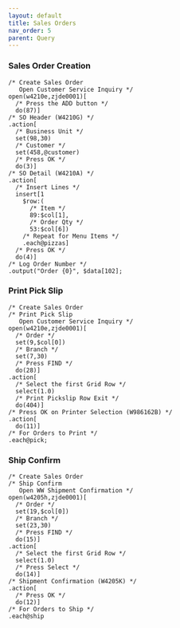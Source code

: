 ```yaml
---
layout: default
title: Sales Orders
nav_order: 5
parent: Query
---
```


<link href="../assets/prism-dark.min.css" rel="stylesheet" />
<link href="../assets/style.css" rel="stylesheet">
<script src="../assets/prism-core.min.js"></script>
<script src="../assets/prism-csl.js"></script>

### Sales Order Creation

<div class="codeblock">
<pre><code class="language-csl">/* Create Sales Order
   Open Customer Service Inquiry */
open(w4210e,zjde0001)[
  /* Press the ADD button */
  do(87)]
/* SO Header (W4210G) */
.action[
  /* Business Unit */
  set(98,30)
  /* Customer */
  set(458,@customer)
  /* Press OK */
  do(3)]
/* SO Detail (W4210A) */
.action[
  /* Insert Lines */
  insert[1
    $row:(
      /* Item */
      89:$col[1],
      /* Order Qty */
      53:$col[6])
    /* Repeat for Menu Items */
    .each@pizzas]
  /* Press OK */
  do(4)]
/* Log Order Number */
.output("Order {0}", $data[102];
</code></pre>
</div>

### Print Pick Slip

<div class="codeblock">
<pre><code class="language-csl">/* Create Sales Order
/* Print Pick Slip
   Open Customer Service Inquiry */
open(w4210e,zjde0001)[
  /* Order */
  set(9,$col[0])
  /* Branch */
  set(7,30)
  /* Press FIND */
  do(28)]
.action[
  /* Select the first Grid Row */
  select(1.0)
  /* Print Pickslip Row Exit */
  do(404)]
/* Press OK on Printer Selection (W986162B) */
.action[
  do(11)]
/* For Orders to Print */
.each@pick;
</code></pre>
</div>

### Ship Confirm

<div class="codeblock">
<pre><code class="language-csl">/* Create Sales Order
/* Ship Confirm
   Open WW Shipment Confirmation */
open(w4205h,zjde0001)[
  /* Order */
  set(19,$col[0])
  /* Branch */
  set(23,30)
  /* Press FIND */
  do(15)]
.action[
  /* Select the first Grid Row */
  select(1.0)
  /* Press Select */
  do(14)]
/* Shipment Confirmation (W4205K) */
.action[
  /* Press OK */
  do(12)]
/* For Orders to Ship */
.each@ship
</code></pre>
</div>
